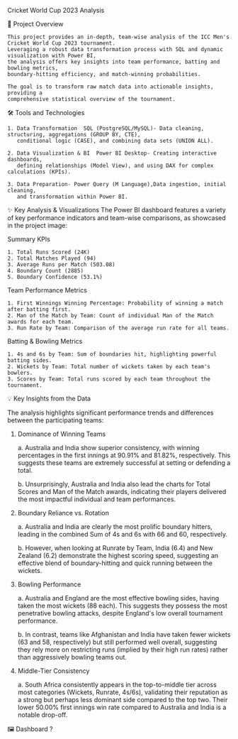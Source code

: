 Cricket World Cup 2023 Analysis

🎯 Project Overview

    This project provides an in-depth, team-wise analysis of the ICC Men's Cricket World Cup 2023 tournament.
    Leveraging a robust data transformation process with SQL and dynamic visualization with Power BI,
    the analysis offers key insights into team performance, batting and bowling metrics,
    boundary-hitting efficiency, and match-winning probabilities.
    
    The goal is to transform raw match data into actionable insights, providing a 
    comprehensive statistical overview of the tournament.

🛠️ Tools and Technologies

    1. Data Transformation	SQL (PostgreSQL/MySQL)- Data cleaning, structuring, aggregations (GROUP BY, CTE), 
       conditional logic (CASE), and combining data sets (UNION ALL).
    
    2. Data Visualization & BI	Power BI Desktop- Creating interactive dashboards, 
       defining relationships (Model View), and using DAX for complex calculations (KPIs).
    
    3. Data Preparation- Power Query (M Language),Data ingestion, initial cleaning, 
       and transformation within Power BI.

✨ Key Analysis & Visualizations
     The Power BI dashboard features a variety of key performance indicators and team-wise comparisons, as showcased in the project image:

Summary KPIs
  
    1. Total Runs Scored (24K)
    2. Total Matches Played (94)
    3. Average Runs per Match (503.08)
    4. Boundary Count (2885)
    5. Boundary Confidence (53.1%)

Team Performance Metrics

    1. First Winnings Winning Percentage: Probability of winning a match after batting first.
    2. Man of the Match by Team: Count of individual Man of the Match awards for each team.
    3. Run Rate by Team: Comparison of the average run rate for all teams.

Batting & Bowling Metrics

    1. 4s and 6s by Team: Sum of boundaries hit, highlighting powerful batting sides.
    2. Wickets by Team: Total number of wickets taken by each team's bowlers.
    3. Scores by Team: Total runs scored by each team throughout the tournament.

💡 Key Insights from the Data

The analysis highlights significant performance trends and differences between the participating teams:

1. Dominance of Winning Teams
   
    a. Australia and India show superior consistency, with winning percentages in the first innings at 90.91% and 81.82%, respectively.
       This suggests these teams are extremely successful at setting or defending a total.

    b. Unsurprisingly, Australia and India also lead the charts for Total Scores and Man of the Match awards,
       indicating their players delivered the most impactful individual and team performances.

3. Boundary Reliance vs. Rotation
   
    a. Australia and India are clearly the most prolific boundary hitters, leading in the combined Sum
       of 4s and 6s with 66 and 60, respectively.

    b. However, when looking at Runrate by Team, India (6.4) and New Zealand (6.2) demonstrate the highest 
       scoring speed, suggesting an effective blend of boundary-hitting and quick running between the wickets.

5. Bowling Performance
   
    a. Australia and England are the most effective bowling sides, having taken the most wickets (88 each). This suggests
       they possess the most penetrative bowling attacks, despite England's low overall tournament performance.

    b. In contrast, teams like Afghanistan and India have taken fewer wickets (63 and 58, respectively) but still
       performed well overall, suggesting they rely more on restricting runs (implied by their high run rates) 
       rather than aggressively bowling teams out.

7. Middle-Tier Consistency
   
    a. South Africa consistently appears in the top-to-middle tier across most categories (Wickets, Runrate, 4s/6s),
       validating their reputation as a strong but perhaps less dominant side compared to the top two.
       Their lower 50.00% first innings win rate compared to Australia and India is a notable drop-off.

🖼️ Dashboard
?[]()
